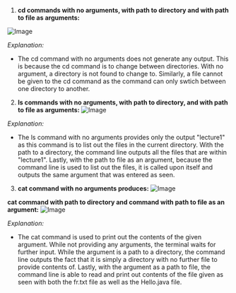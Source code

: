 1) **cd commands with no arguments, with path to directory and with path to file as arguments:**

![Image](https://github.com/sjosyamUCSD/cse15l-lab-reports/assets/146763351/02d9a948-7b6b-459c-bd1a-9dd180013b9f)


*Explanation:*
* The cd command with no arguments does not generate any output. This is because the cd command is to change between directories. With no argument, a directory is not found to change to. Similarly, a file cannot be given to the cd command as the command can only swtich between one directory to another. 

  
2) **ls commands with no arguments, with path to directory, and with path to file as arguments:**
   ![Image](https://github.com/sjosyamUCSD/cse15l-lab-reports/assets/146763351/dc7d3ab1-b084-4705-9388-07fdd18b9690)
   
*Explanation:*
* The ls command with no arguments provides only the output "lecture1" as this command is to list out the files in the current directory. With the path to a directory, the command line outputs all the files that are within "lecture1". Lastly, with the path to file as an argument, because the command line is used to list out the files, it is called upon itself and outputs the same argument that was entered as seen.
  
 3) **cat command with no arguments produces:**
   ![Image](https://github.com/sjosyamUCSD/cse15l-lab-reports/assets/146763351/00c4e9f6-fc2a-4c09-bfec-1d7cc703314b)

  **cat command with path to directory and command with path to file as an argument:**
  ![Image](https://github.com/sjosyamUCSD/cse15l-lab-reports/assets/146763351/bf8abaea-1b4e-437d-89ed-739d69f57308)

*Explanation:*
* The cat command is used to print out the contents of the given argument. While not providing any arguments, the terminal waits for further input. While the argument is a path to a directory, the command line outputs the fact that it is simply a directory with no further file to provide contents of. Lastly, with the argument as a path to file, the command line is able to read and print out contents of the file given as seen with both the fr.txt file as well as the Hello.java file. 


